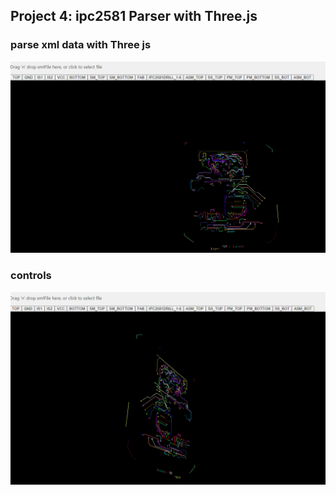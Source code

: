 ## Project 4: ipc2581 Parser with Three.js
### parse xml data with Three js
![ipc2581withThreeJS](imgs/ipc2581_threejs.png?raw=true "ipc2581sample")
### controls
![ipc2581WithControls](imgs/ipc2581_threejs_control.png?raw=true "ipc2581WithControls")